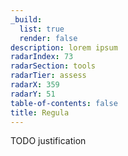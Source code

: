 ```yaml
---
_build:
  list: true
  render: false
description: lorem ipsum
radarIndex: 73
radarSection: tools
radarTier: assess
radarX: 359
radarY: 51
table-of-contents: false
title: Regula
---
```


TODO justification
